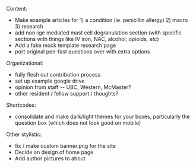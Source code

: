 Content:

- Make example articles for 1) a condition (ie. penicillin allergy) 2) macro 3) research
- add non-ige mediated mast cell degranulation section (with specific sections with things like IV iron, NAC, alcohol, opioids, etc)
- Add a fake mock template research page
- port original pen-fast questions over with extra options

Organizational:

- fully flesh out contribution process
- set up example google drive
- opinion from staff -- UBC, Western, McMaster?
- other resident / fellow support / thoughts?

Shortcodes:

- consolidate and make dark/light themes for your boxes, particularly the question box (which does not look good on mobile)

Other stylistic:

- fix / make custom banner.png for the site
- Decide on design of home page
- Add author pictures to about
